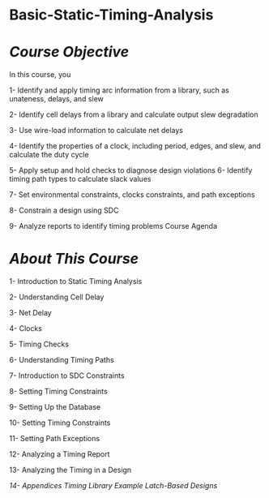# Basic-Static-Timing-Analysis


# *Course Objective*

In this course, you

1- Identify and apply timing arc information from a library, such as unateness, delays, and slew

2- Identify cell delays from a library and calculate output slew degradation

3- Use wire-load information to calculate net delays

4- Identify the properties of a clock, including period, edges, and slew, and calculate the duty cycle

5- Apply setup and hold checks to diagnose design violations 
6- Identify timing path types to calculate slack values

7- Set environmental constraints, clocks constraints, and path exceptions 

8- Constrain a design using SDC

9- Analyze reports to identify timing problems 
Course Agenda

# *About This Course*

1- Introduction to Static Timing Analysis

2- Understanding Cell Delay 

3- Net Delay

4- Clocks 

5- Timing Checks 

6- Understanding Timing Paths

7- Introduction to SDC Constraints

8- Setting Timing Constraints

9- Setting Up the Database

10- Setting Timing Constraints

11- Setting Path Exceptions 

12- Analyzing a Timing Report

13- Analyzing the Timing in a Design

*14- Appendices 
Timing Library Example
Latch-Based Designs*
